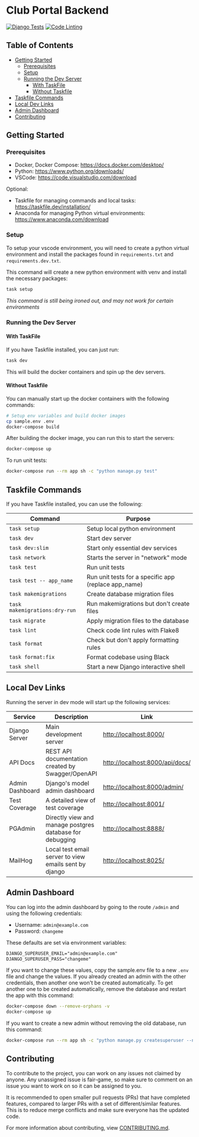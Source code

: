 # Club Portal Backend

[![Django Tests](https://github.com/ufosc/Club-Manager/actions/workflows/django-test.yml/badge.svg)](https://github.com/ufosc/Club-Manager/actions/workflows/django-test.yml)
[![Code Linting](https://github.com/UF-CSU/club-portal-backend/actions/workflows/code-lint.yml/badge.svg)](https://github.com/UF-CSU/club-portal-backend/actions/workflows/code-lint.yml)

## Table of Contents

- [Getting Started](#getting-started)
  - [Prerequisites](#prerequisites)
  - [Setup](#setup)
  - [Running the Dev Server](#running-the-dev-server)
    - [With TaskFile](#with-taskfile)
    - [Without Taskfile](#without-taskfile)
- [Taskfile Commands](#taskfile-commands)
- [Local Dev Links](#local-dev-links)
- [Admin Dashboard](#admin-dashboard)
- [Contributing](#contributing)

## Getting Started

### Prerequisites

- Docker, Docker Compose: <https://docs.docker.com/desktop/>
- Python: <https://www.python.org/downloads/>
- VSCode: <https://code.visualstudio.com/download>

Optional:

- Taskfile for managing commands and local tasks: <https://taskfile.dev/installation/>
- Anaconda for managing Python virtual environments: <https://www.anaconda.com/download>

### Setup

To setup your vscode environment, you will need to create a python virtual environment and install the packages found in `requirements.txt` and `requirements.dev.txt`.

This command will create a new python environment with venv and install the necessary packages:

```sh
task setup
```

_This command is still being ironed out, and may not work for certain environments_

### Running the Dev Server

#### With TaskFile

If you have Taskfile installed, you can just run:

```sh
task dev
```

This will build the docker containers and spin up the dev servers.

#### Without Taskfile

You can manually start up the docker containers with the following commands:

```sh
# Setup env variables and build docker images
cp sample.env .env
docker-compose build
```

After building the docker image, you can run this to start the servers:

```sh
docker-compose up
```

To run unit tests:

```sh
docker-compose run --rm app sh -c "python manage.py test"
```

## Taskfile Commands

If you have Taskfile installed, you can use the following:

| Command                       | Purpose                                              |
| ----------------------------- | ---------------------------------------------------- |
| `task setup`                  | Setup local python environment                       |
| `task dev`                    | Start dev server                                     |
| `task dev:slim`               | Start only essential dev services                    |
| `task network`                | Starts the server in "network" mode                  |
| `task test`                   | Run unit tests                                       |
| `task test -- app_name`       | Run unit tests for a specific app (replace app_name) |
| `task makemigrations`         | Create database migration files                      |
| `task makemigrations:dry-run` | Run makemigrations but don't create files            |
| `task migrate`                | Apply migration files to the database                |
| `task lint`                   | Check code lint rules with Flake8                    |
| `task format`                 | Check but don't apply formatting rules               |
| `task format:fix`             | Format codebase using Black                          |
| `task shell`                  | Start a new Django interactive shell                 |

## Local Dev Links

Running the server in dev mode will start up the following services:

| Service         | Description                                              | Link                              |
| --------------- | -------------------------------------------------------- | --------------------------------- |
| Django Server   | Main development server                                  | <http://localhost:8000/>          |
| API Docs        | REST API documentation created by Swagger/OpenAPI        | <http://localhost:8000/api/docs/> |
| Admin Dashboard | Django's model admin dashboard                           | <http://localhost:8000/admin/>    |
| Test Coverage   | A detailed view of test coverage                         | <http://localhost:8001/>          |
| PGAdmin         | Directly view and manage postgres database for debugging | <http://localhost:8888/>          |
| MailHog         | Local test email server to view emails sent by django    | <http://localhost:8025/>          |

## Admin Dashboard

You can log into the admin dashboard by going to the route `/admin` and using the following credentials:

- Username: `admin@example.com`
- Password: `changeme`

These defaults are set via environment variables:

```txt
DJANGO_SUPERUSER_EMAIL="admin@example.com"
DJANGO_SUPERUSER_PASS="changeme"
```

If you want to change these values, copy the sample.env file to a new `.env` file and change the values. If you already created an admin with the other credentials, then another one won't be created automatically. To get another one to be created automatically, remove the database and restart the app with this command:

```sh
docker-compose down --remove-orphans -v
docker-compose up
```

If you want to create a new admin without removing the old database, run this command:

```sh
docker-compose run --rm app sh -c "python manage.py createsuperuser --no-input"
```

## Contributing

To contribute to the project, you can work on any issues not claimed by anyone. Any unassigned issue is fair-game, so make sure to comment on an issue you want to work on so it can be assigned to you.

It is recommended to open smaller pull requests (PRs) that have completed features, compared to larger PRs with a set of different/similar features. This is to reduce merge conflicts and make sure everyone has the updated code.

For more information about contributing, view [CONTRIBUTING.md](./CONTRIBUTING.md).
